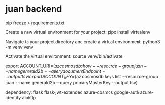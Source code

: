 # juan backend

pip freeze > requirements.txt

Create a new virtual environment for your project:
pipx install virtualenv

Navigate to your project directory and create a virtual environment:
python3 -m venv venv

Activate the virtual environment:
source venv/bin/activate


export ACCOUNT_URI=$(az cosmosdb show --resource-group juan --name generald2b --query documentEndpoint --output tsv)
export ACCOUNT_KEY=$(az cosmosdb keys list --resource-group juan --name generald2b --query primaryMasterKey --output tsv)

dependency:
flask
flask-jwt-extended
azure-cosmos
google-auth
azure-identity
aiohttp